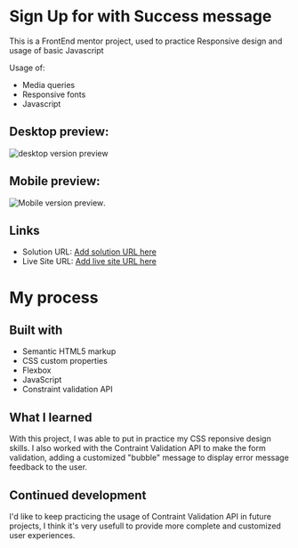 # Sign Up for with Success message

This is a FrontEnd mentor project, used to practice Responsive design and usage of basic Javascript

Usage of:
- Media queries
- Responsive fonts
- Javascript

## **Desktop preview:**
![desktop version preview](https://github.com/ChrisFloresM/ArticlePreviewComponent/blob/master/final/desktop.png)

## **Mobile preview:**
![Mobile version preview](https://github.com/ChrisFloresM/ArticlePreviewComponent/blob/master/final/mobile.png).

## Links

- Solution URL: [Add solution URL here](https://github.com/ChrisFloresM/SignUpFormSucess)
- Live Site URL: [Add live site URL here](https://cf-formsuccess.netlify.app/)

# My process

## Built with

- Semantic HTML5 markup
- CSS custom properties
- Flexbox
- JavaScript
- Constraint validation API

## What I learned

With this project, I was able to put in practice my CSS reponsive design skills. I also worked with the Contraint Validation API to make the form validation, adding a customized "bubble" message to display error message feedback to the user.

## Continued development

I'd like to keep practicing the usage of Contraint Validation API in future projects, I think it's very usefull to provide more complete and customized user experiences.


